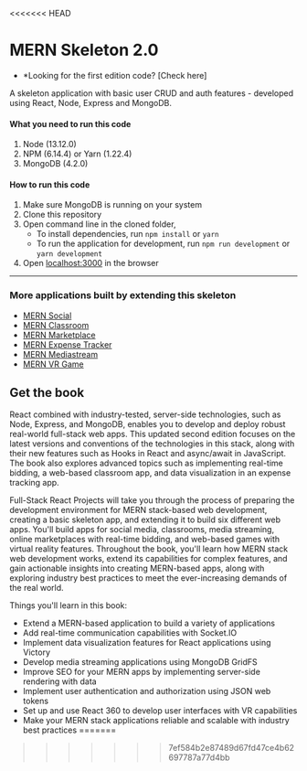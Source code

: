 <<<<<<< HEAD
# MERN Skeleton 2.0

- \*Looking for the first edition code? [Check here]

A skeleton application with basic user CRUD and auth features - developed using React, Node, Express and MongoDB.

#### What you need to run this code

1. Node (13.12.0)
2. NPM (6.14.4) or Yarn (1.22.4)
3. MongoDB (4.2.0)

#### How to run this code

1. Make sure MongoDB is running on your system
2. Clone this repository
3. Open command line in the cloned folder,
   - To install dependencies, run `npm install` or `yarn`
   - To run the application for development, run `npm run development` or `yarn development`
4. Open [localhost:3000](http://localhost:3000/) in the browser

---

### More applications built by extending this skeleton

- [MERN Social](https://github.com/lbches/mern-social/tree/second-edition)
- [MERN Classroom](https://github.com/lbches/mern-classroom)
- [MERN Marketplace](https://github.com/lbches/mern-marketplace/tree/second-edition)
- [MERN Expense Tracker](https://github.com/lbches/mern-expense-tracker)
- [MERN Mediastream](https://github.com/lbches/mern-mediastream/tree/second-edition)
- [MERN VR Game](https://github.com/lbches/mern-vrgame/tree/)

## Get the book

React combined with industry-tested, server-side technologies, such as Node, Express, and MongoDB, enables you to develop and deploy robust real-world full-stack web apps. This updated second edition focuses on the latest versions and conventions of the technologies in this stack, along with their new features such as Hooks in React and async/await in JavaScript. The book also explores advanced topics such as implementing real-time bidding, a web-based classroom app, and data visualization in an expense tracking app.

Full-Stack React Projects will take you through the process of preparing the development environment for MERN stack-based web development, creating a basic skeleton app, and extending it to build six different web apps. You'll build apps for social media, classrooms, media streaming, online marketplaces with real-time bidding, and web-based games with virtual reality features. Throughout the book, you'll learn how MERN stack web development works, extend its capabilities for complex features, and gain actionable insights into creating MERN-based apps, along with exploring industry best practices to meet the ever-increasing demands of the real world.

Things you'll learn in this book:

- Extend a MERN-based application to build a variety of applications
- Add real-time communication capabilities with Socket.IO
- Implement data visualization features for React applications using Victory
- Develop media streaming applications using MongoDB GridFS
- Improve SEO for your MERN apps by implementing server-side rendering with data
- Implement user authentication and authorization using JSON web tokens
- Set up and use React 360 to develop user interfaces with VR capabilities
- Make your MERN stack applications reliable and scalable with industry best practices
=======

>>>>>>> 7ef584b2e87489d67fd47ce4b62697787a77d4bb
